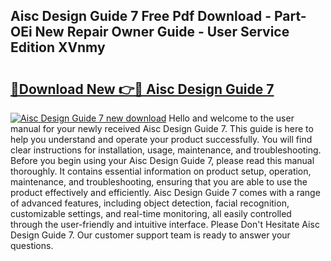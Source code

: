 ## Aisc Design Guide 7 Free Pdf Download - Part-OEi New Repair Owner Guide - User Service Edition XVnmy

# <h2><a href="http://bc61689.oget.top/?id=Aisc+Design+Guide+7">🔗Download New 👉🔴 Aisc Design Guide 7</a></h2>

[![Aisc Design Guide 7 new download](https://i.imgur.com/5g1atiW.png)](http://bc61689.oget.top/?id=Aisc+Design+Guide+7)
Hello and welcome to the user manual for your newly received Aisc Design Guide 7. This guide is here to help you understand and operate your product successfully. You will find clear instructions for installation, usage, maintenance, and troubleshooting. Before you begin using your Aisc Design Guide 7, please read this manual thoroughly. It contains essential information on product setup, operation, maintenance, and troubleshooting, ensuring that you are able to use the product effectively and efficiently. Aisc Design Guide 7 comes with a range of advanced features, including object detection, facial recognition, customizable settings, and real-time monitoring, all easily controlled through the user-friendly and intuitive interface. Please Don't Hesitate Aisc Design Guide 7. Our customer support team is ready to answer your questions.
